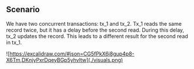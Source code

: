## Scenario

We have two concurrent transactions: tx_1 and tx_2. Tx_1 reads the same record twice, but it has a delay before the second read. During this delay, tx_2 updates the record. This leads to a different result for the second read in tx_1.

![https://excalidraw.com/#json=CG5fPkX6j8gup4p8-X6Tm,DKnjyPxrDqeyBGp5yhvltw](./visuals.png)
